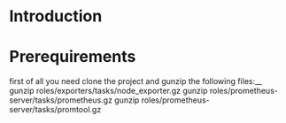 # Introduction

# Prerequirements
first of all you need clone the project and  gunzip the following files:__
gunzip roles/exporters/tasks/node_exporter.gz
gunzip roles/prometheus-server/tasks/prometheus.gz
gunzip roles/prometheus-server/tasks/promtool.gz
